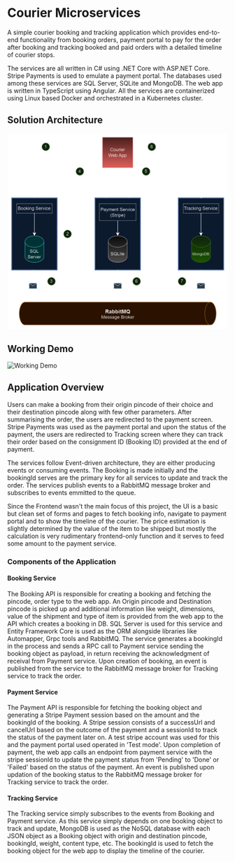 # Courier Microservices

A simple courier booking and tracking application which provides end-to-end functionality from booking orders, payment portal to pay for the order after booking and tracking booked and paid orders with a detailed timeline of courier stops. 

The services are all written in C# using .NET Core with ASP.NET Core. Stripe Payments is used to emulate a payment portal. The databases used among these services are SQL Server, SQLite and MongoDB. The web app is written in TypeScript using Angular. All the services are containerized using Linux based Docker and orchestrated in a Kubernetes cluster.

## Solution Architecture
![Solution Diagram](https://github.com/IamKarthickSelvam/Courier-Microservices/blob/master/Courier%20Microservices.png)

## Working Demo
![Working Demo](https://github.com/IamKarthickSelvam/Courier-Microservices/assets/102350733/8708dcf2-afaf-423a-a972-92cb726bb935)

## Application Overview
Users can make a booking from their origin pincode of their choice and their destination pincode along with few other parameters. After summarising the order, the users are redirected to the payment screen. Stripe Payments was used as the payment portal and upon the status of the payment, the users are redirected to Tracking screen where they can track their order based on the consignment ID (Booking ID) provided at the end of payment.

The services follow Event-driven architecture, they are either producing events or consuming events. The Booking is made initially and the bookingId serves are the primary key for all services to update and track the order. The services publish events to a RabbitMQ message broker and subscribes to events emmitted to the queue.

Since the Frontend wasn't the main focus of this project, the UI is a basic but clean set of forms and pages to fetch booking info, navigate to payment portal and to show the timeline of the courier. The price estimation is slightly determined by the value of the item to be shipped but mostly the calculation is very rudimentary frontend-only function and it serves to feed some amount to the payment service.

### Components of the Application

#### Booking Service
The Booking API is responsible for creating a booking and fetching the pincode, order type to the web app. An Origin pincode and Destination pincode is picked up and additional information like weight, dimensions, value of the shipment and type of item is provided from the web app to the API which creates a booking in DB. SQL Server is used for this service and Entity Framework Core is used as the ORM alongside libraries like Automapper, Grpc tools and RabbitMQ. The service generates a bookingId in the process and sends a RPC call to Payment service sending the booking object as payload, in return receiving the acknowledgment of receival from Payment service. Upon creation of booking, an event is published from the service to the RabbitMQ message broker for Tracking service to track the order.

#### Payment Service
The Payment API is responsible for fetching the booking object and generating a Stripe Payment session based on the amount and the bookingId of the booking. A Stripe session consists of a successUrl and cancelUrl based on the outcome of the payment and a sessionId to track the status of the payment later on. A test stripe account was used for this and the payment portal used operated in 'Test mode'. Upon completion of payment, the web app calls an endpoint from payment service with the stripe sessionId to update the payment status from 'Pending' to 'Done' or 'Failed' based on the status of the payment. An event is published upon updation of the booking status to the RabbitMQ message broker for Tracking service to track the order.

#### Tracking Service
The Tracking service simply subscribes to the events from Booking and Payment service. As this service simply depends on one booking object to track and update, MongoDB is used as the NoSQL database with each JSON object as a Booking object with origin and destination pincode, bookingId, weight, content type, etc. The bookingId is used to fetch the booking object for the web app to display the timeline of the courier.
